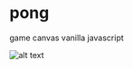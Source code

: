 # pong
game canvas vanilla javascript 

![alt text](https://github.com/olygood/imagesWeb/blob/master/pong.png)  
